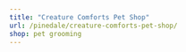 ```yaml
---
title: "Creature Comforts Pet Shop"
url: /pinedale/creature-comforts-pet-shop/
shop: pet grooming
---
```

